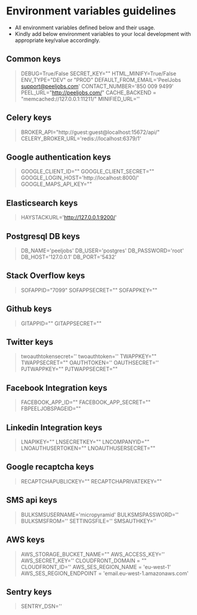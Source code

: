 # Environment variables guidelines

- All environment variables defined below and their usage.
- Kindly add below environment variables to your local development with appropriate key/value accordingly.

## Common keys

> DEBUG=True/False
> SECRET_KEY=""
> HTML_MINIFY=True/False
> ENV_TYPE="DEV" or "PROD"
> DEFAULT_FROM_EMAIL='PeelJobs <support@peeljobs.com>'
> CONTACT_NUMBER='850 009 9499'
> PEEL_URL="http://peeljobs.com/"
> CACHE_BACKEND = "memcached://127.0.0.1:11211/"
> MINIFIED_URL=''

## Celery keys

> BROKER_API="http://guest:guest@localhost:15672/api/"
> CELERY_BROKER_URL='redis://localhost:6379/1'

## Google authentication keys

> GOOGLE_CLIENT_ID=""
> GOOGLE_CLIENT_SECRET=""
> GOOGLE_LOGIN_HOST='http://localhost:8000/'
> GOOGLE_MAPS_API_KEY=""
## Elasticsearch keys

> HAYSTACKURL='http://127.0.0.1:9200/'

## Postgresql DB keys

> DB_NAME='peeljobs'
> DB_USER='postgres'
> DB_PASSWORD='root'
> DB_HOST='127.0.0.1'
> DB_PORT='5432'

## Stack Overflow keys

> SOFAPPID="7099"
> SOFAPPSECRET=""
> SOFAPPKEY=""

## Github keys

> GITAPPID=""
> GITAPPSECRET=""

## Twitter keys

> twoauthtokensecret=''
> twoauthtoken=''
> TWAPPKEY=""
> TWAPPSECRET=""
> OAUTHTOKEN=''
> OAUTHSECRET=''
> PJTWAPPKEY=""
> PJTWAPPSECRET=""

## Facebook Integration keys

> FACEBOOK_APP_ID=""
> FACEBOOK_APP_SECRET=""
> FBPEELJOBSPAGEID=""

## Linkedin Integration keys

> LNAPIKEY=""
> LNSECRETKEY=""
> LNCOMPANYID=""
> LNOAUTHUSERTOKEN=""
> LNOAUTHUSERSECRET=""

## Google recaptcha keys

> RECAPTCHAPUBLICKEY=""
> RECAPTCHAPRIVATEKEY=""

## SMS api keys

> BULKSMSUSERNAME='micropyramid'
> BULKSMSPASSWORD=''
> BULKSMSFROM=''
> SETTINGSFILE=''
> SMSAUTHKEY=''


## AWS keys

> AWS_STORAGE_BUCKET_NAME=""
> AWS_ACCESS_KEY=''
> AWS_SECRET_KEY=''
> CLOUDFRONT_DOMAIN = ""
> CLOUDFRONT_ID=''
> AWS_SES_REGION_NAME = 'eu-west-1'
> AWS_SES_REGION_ENDPOINT = 'email.eu-west-1.amazonaws.com'

## Sentry keys

> SENTRY_DSN=''
